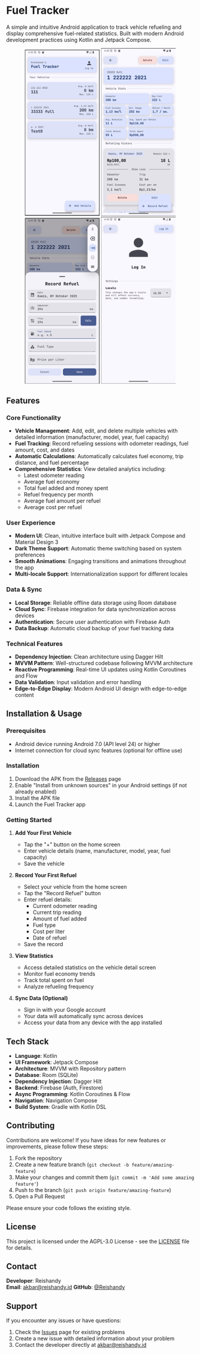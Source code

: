 # Fuel Tracker

A simple and intuitive Android application to track vehicle refueling and display comprehensive fuel-related statistics. Built with modern Android development practices using Kotlin and Jetpack Compose.

<div align="center">
  <img src="images/Fuel%20Tracker%201.png" width="200" alt="Home Screen"/>
  <img src="images/Fuel%20Tracker%203.png" width="200" alt="Vehicle Details"/>
  <img src="images/Fuel%20Tracker%202.png" width="200" alt="Add Fuel"/>
  <img src="images/Fuel%20Tracker%204.png" width="200" alt="Settings and Profile"/>
</div>

## Features

### Core Functionality
- **Vehicle Management**: Add, edit, and delete multiple vehicles with detailed information (manufacturer, model, year, fuel capacity)
- **Fuel Tracking**: Record refueling sessions with odometer readings, fuel amount, cost, and dates
- **Automatic Calculations**: Automatically calculates fuel economy, trip distance, and fuel percentage
- **Comprehensive Statistics**: View detailed analytics including:
    - Latest odometer reading
    - Average fuel economy
    - Total fuel added and money spent
    - Refuel frequency per month
    - Average fuel amount per refuel
    - Average cost per refuel

### User Experience
- **Modern UI**: Clean, intuitive interface built with Jetpack Compose and Material Design 3
- **Dark Theme Support**: Automatic theme switching based on system preferences
- **Smooth Animations**: Engaging transitions and animations throughout the app
- **Multi-locale Support**: Internationalization support for different locales

### Data & Sync
- **Local Storage**: Reliable offline data storage using Room database
- **Cloud Sync**: Firebase integration for data synchronization across devices
- **Authentication**: Secure user authentication with Firebase Auth
- **Data Backup**: Automatic cloud backup of your fuel tracking data

### Technical Features
- **Dependency Injection**: Clean architecture using Dagger Hilt
- **MVVM Pattern**: Well-structured codebase following MVVM architecture
- **Reactive Programming**: Real-time UI updates using Kotlin Coroutines and Flow
- **Data Validation**: Input validation and error handling
- **Edge-to-Edge Display**: Modern Android UI design with edge-to-edge content

## Installation & Usage

### Prerequisites
- Android device running Android 7.0 (API level 24) or higher
- Internet connection for cloud sync features (optional for offline use)

### Installation
1. Download the APK from the [Releases](https://github.com/Reishandy/Android-Fuel-Tracker/releases) page
2. Enable "Install from unknown sources" in your Android settings (if not already enabled)
3. Install the APK file
4. Launch the Fuel Tracker app

### Getting Started
1. **Add Your First Vehicle**
    - Tap the "+" button on the home screen
    - Enter vehicle details (name, manufacturer, model, year, fuel capacity)
    - Save the vehicle

2. **Record Your First Refuel**
    - Select your vehicle from the home screen
    - Tap the "Record Refuel" button
    - Enter refuel details:
        - Current odometer reading
        - Current trip reading
        - Amount of fuel added
        - Fuel type
        - Cost per liter
        - Date of refuel
    - Save the record

3. **View Statistics**
    - Access detailed statistics on the vehicle detail screen
    - Monitor fuel economy trends
    - Track total spent on fuel
    - Analyze refueling frequency

4. **Sync Data (Optional)**
    - Sign in with your Google account
    - Your data will automatically sync across devices
    - Access your data from any device with the app installed

## Tech Stack

- **Language**: Kotlin
- **UI Framework**: Jetpack Compose
- **Architecture**: MVVM with Repository pattern
- **Database**: Room (SQLite)
- **Dependency Injection**: Dagger Hilt
- **Backend**: Firebase (Auth, Firestore)
- **Async Programming**: Kotlin Coroutines & Flow
- **Navigation**: Navigation Compose
- **Build System**: Gradle with Kotlin DSL

## Contributing

Contributions are welcome! If you have ideas for new features or improvements, please follow these steps:

1. Fork the repository
2. Create a new feature branch (`git checkout -b feature/amazing-feature`)
3. Make your changes and commit them (`git commit -m 'Add some amazing feature'`)
4. Push to the branch (`git push origin feature/amazing-feature`)
5. Open a Pull Request

Please ensure your code follows the existing style.

## License

This project is licensed under the AGPL-3.0 License - see the [LICENSE](LICENSE) file for details.

## Contact

**Developer**: Reishandy  
**Email**: [akbar@reishandy.id](mailto:akbar@reishandy.id)
**GitHub**: [@Reishandy](https://github.com/Reishandy)

## Support

If you encounter any issues or have questions:
1. Check the [Issues](https://github.com/Reishandy/Android-Fuel-Tracker/issues) page for existing problems
2. Create a new issue with detailed information about your problem
3. Contact the developer directly at [akbar@reishandy.id](mailto:akbar@reishandy.id)